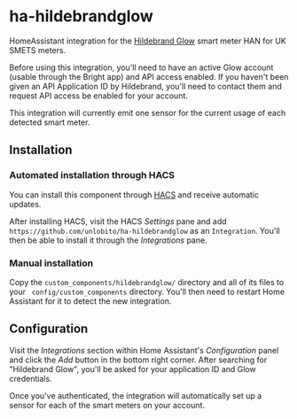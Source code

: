 # ha-hildebrandglow
HomeAssistant integration for the [Hildebrand Glow](https://www.hildebrand.co.uk/our-products/) smart meter HAN for UK SMETS meters.

Before using this integration, you'll need to have an active Glow account (usable through the Bright app) and API access enabled. If you haven't been given an API Application ID by Hildebrand, you'll need to contact them and request API access be enabled for your account.

This integration will currently emit one sensor for the current usage of each detected smart meter.

## Installation
### Automated installation through HACS
You can install this component through [HACS](https://hacs.xyz/) and receive automatic updates.

After installing HACS, visit the HACS _Settings_ pane and add `https://github.com/unlobito/ha-hildebrandglow` as an `Integration`. You'll then be able to install it through the _Integrations_ pane.

### Manual installation
Copy the `custom_components/hildebrandglow/` directory and all of its files to your ` config/custom_components` directory. You'll then need to restart Home Assistant for it to detect the new integration.

## Configuration
Visit the _Integrations_ section within Home Assistant's _Configuration_ panel and click the _Add_ button in the bottom right corner. After searching for "Hildebrand Glow", you'll be asked for your application ID and Glow credentials.

Once you've authenticated, the integration will automatically set up a sensor for each of the smart meters on your account.